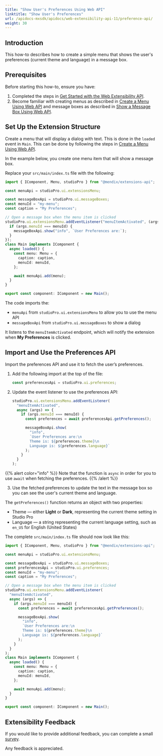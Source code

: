 ```yaml
---
title: "Show User's Preferences Using Web API"
linktitle: "Show User's Preferences"
url: /apidocs-mxsdk/apidocs/web-extensibility-api-11/preference-api/
weight: 30
---
```


## Introduction

This how-to describes how to create a simple menu that shows the user's preferences (current theme and language) in a message box.

## Prerequisites

Before starting this how-to, ensure you have:

1. Completed the steps in [Get Started with the Web Extensibility API](/apidocs-mxsdk/apidocs/web-extensibility-api-11/v11/getting-started/).
2. Become familiar with creating menus as described in [Create a Menu Using Web API](/apidocs-mxsdk/apidocs/web-extensibility-api-11/v11/menu-api/) and message boxes as described in [Show a Message Box Using Web API](/apidocs-mxsdk/apidocs/web-extensibility-api-11/v11/messagebox-api/).

## Set Up the Extension Structure 

Create a menu that will display a dialog with text. This is done in the `loaded` event in `Main`. This can be done by following the steps in [Create a Menu Using Web API](/apidocs-mxsdk/apidocs/web-extensibility-api-11/v11/menu-api/).

In the example below, you create one menu item that will show a message box.

Replace your `src/main/index.ts` file with the following:

```typescript
import { IComponent, Menu, studioPro } from "@mendix/extensions-api";

const menuApi = studioPro.ui.extensionsMenu;

const messageBoxApi = studioPro.ui.messageBoxes;
const menuId = "my-menu";
const caption = "My Preferences";

// Open a message box when the menu item is clicked
studioPro.ui.extensionsMenu.addEventListener("menuItemActivated", (args) => {
  if (args.menuId === menuId) {
    messageBoxApi.show("info", `User Preferences are:`);
  }
});
class Main implements IComponent {
  async loaded() {
    const menu: Menu = {
      caption: caption,
      menuId: menuId,
    };

    await menuApi.add(menu);
  }
}

export const component: IComponent = new Main();
```

The code imports the:

* `menuApi` from `studioPro.ui.extensionsMenu` to allow you to use the menu API
* `messageBoxApi` from `studioPro.ui.messageBoxes` to show a dialog

It listens to the `menuItemActivated` endpoint, which will notify the extension when **My Preferences** is clicked.

## Import and Use the Preferences API

Import the preferences API and use it to fetch the user’s preferences. 

1. Add the following import at the top of the file:

    ```typescript
    const preferencesApi = studioPro.ui.preferences;
    ```

2. Update the event listener to use the preferences API:

    ```typescript
    studioPro.ui.extensionsMenu.addEventListener(
      "menuItemActivated",
      async (args) => {
        if (args.menuId === menuId) {
          const preferences = await preferencesApi.getPreferences();

          messageBoxApi.show(
            "info",
            `User Preferences are:\n
            Theme is: ${preferences.theme}\n
            Language is: ${preferences.language}`
          );
        }
      }
    );
    ```

{{% alert color="info" %}}
Note that the function is `async` in order for you to use `await` when fetching the preferences.
{{% /alert %}}

3. Use the fetched preferences to update the text in the message box so you can see the user's current theme and language.

The `getPreferences()` function returns an object with two properties:

* Theme — either **Light** or **Dark**, representing the current theme setting in Studio Pro
* Language — a string representing the current language setting, such as `en_US` for English (United States)

The complete `src/main/index.ts` file should now look like this:

```typescript
import { IComponent, Menu, studioPro } from "@mendix/extensions-api";

const menuApi = studioPro.ui.extensionsMenu;

const messageBoxApi = studioPro.ui.messageBoxes;
const preferencesApi = studioPro.ui.preferences;
const menuId = "my-menu";
const caption = "My Preferences";

// Open a message box when the menu item is clicked
studioPro.ui.extensionsMenu.addEventListener(
  "menuItemActivated",
  async (args) => {
    if (args.menuId === menuId) {
      const preferences = await preferencesApi.getPreferences();

      messageBoxApi.show(
        "info",
        `User Preferences are:\n
        Theme is: ${preferences.theme}\n
        Language is: ${preferences.language}`
      );
    }
  }
);
class Main implements IComponent {
  async loaded() {
    const menu: Menu = {
      caption: caption,
      menuId: menuId,
    };

    await menuApi.add(menu);
  }
}

export const component: IComponent = new Main();
```

## Extensibility Feedback

If you would like to provide additional feedback, you can complete a small [survey](https://survey.alchemer.eu/s3/90801191/Extensibility-Feedback).

Any feedback is appreciated.
